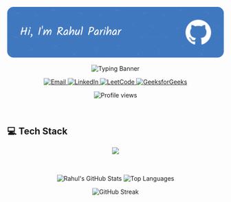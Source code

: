 ![Header](./github-header.png)

<p align="center">
  <img src="https://readme-typing-svg.demolab.com?font=Fira+Code&weight=600&size=28&pause=1000&color=00F7FF&center=true&vCenter=true&width=600&lines=Full-Stack+Developer;Software+Developer" alt="Typing Banner" />
</p>

<p align="center">
  <a href="mailto:pariharr0203@gmail.com">
    <img src="https://img.shields.io/badge/📧 Email-D14836?style=for-the-badge&logo=gmail&logoColor=white" alt="Email"/>
  </a>
  <a href="https://linkedin.com/in/rahulparihar0203/">
    <img src="https://img.shields.io/badge/💼 LinkedIn-0A66C2?style=for-the-badge&logo=linkedin&logoColor=white" alt="LinkedIn"/>
  </a>
  <a href="https://leetcode.com/u/Parihar-Dev/">
    <img src="https://img.shields.io/badge/⚡ LeetCode-FFA116?style=for-the-badge&logo=leetcode&logoColor=white" alt="LeetCode"/>
  </a>
  <a href="https://auth.geeksforgeeks.org/user/rahulparihar02/?">
    <img src="https://img.shields.io/badge/📗 GeeksforGeeks-2F8D46?style=for-the-badge&logo=geeksforgeeks&logoColor=white" alt="GeeksforGeeks"/>
  </a>
</p>

<p align="center">
  <img src="https://komarev.com/ghpvc/?username=Parihar-Dev&label=Profile%20Views&color=0e75b6&style=for-the-badge" alt="Profile views" />
</p>

<img src="https://user-images.githubusercontent.com/73097560/115834477-dbab4500-a447-11eb-908a-139a6edaec5c.gif" width="100%" height="5px" />

## 💻 Tech Stack

<p align="center">
  <a href="https://skillicons.dev">
    <img src="https://skillicons.dev/icons?i=java,javascript,python,cpp,mysql,nodejs,express,react,tailwind,mongodb,prisma,figma,netlify,render,jwt,git,vscode,postman" />
  </a>
</p>

<img src="https://user-images.githubusercontent.com/73097560/115834477-dbab4500-a447-11eb-908a-139a6edaec5c.gif" width="100%" height="5px" />

<p align="center">
  <img height="180em" src="https://github-readme-stats.vercel.app/api?username=Parihar-Dev&show_icons=true&theme=github_dark&count_private=true&hide_border=true" alt="Rahul's GitHub Stats"/>
  <img height="180em" src="https://github-readme-stats.vercel.app/api/top-langs/?username=Parihar-Dev&layout=compact&theme=github_dark&hide_border=true" alt="Top Languages"/>
</p>

<p align="center">
  <img src="https://github-readme-streak-stats.herokuapp.com?user=Parihar-Dev&theme=tokyonight&date_format=j%20M%5B%20Y%5D" alt="GitHub Streak"/>
</p>
